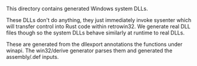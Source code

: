 This directory contains generated Windows system DLLs.

These DLLs don't do anything, they just immediately invoke sysenter which will
transfer control into Rust code within retrowin32. We generate real DLL files
though so the system DLLs behave similarly at runtime to real DLLs.

These are generated from the dllexport annotations the functions under winapi.
The win32/derive generator parses them and generated the assembly/.def inputs.

